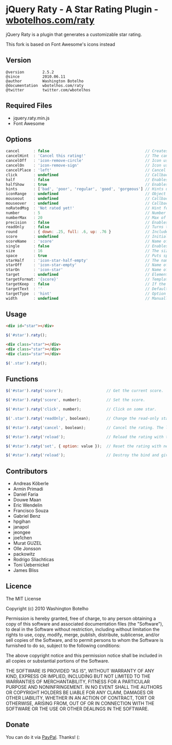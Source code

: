 # jQuery Raty - A Star Rating Plugin - [wbotelhos.com/raty](http://wbotelhos.com/raty)

jQuery Raty is a plugin that generates a customizable star rating.

This fork is based on Font Awesome's icons instead

## Version

```
@version        2.5.2
@since          2010.06.11
@author         Washington Botelho
@documentation  wbotelhos.com/raty
@twitter        twitter.com/wbotelhos
```

## Required Files

+ jquery.raty.min.js
+ Font Awesome

## Options

```js
cancel      : false                                          // Creates a cancel button to cancel the rating.
cancelHint  : 'Cancel this rating!'                          // The cancel's button hint.
cancelOff   : 'icon-remove-circle'                           // Icon used on active cancel.
cancelOn    : 'icon-remove-sign'                             // Icon used inactive cancel.
cancelPlace : 'left'                                         // Cancel's button position.
click       : undefined                                      // Callback executed on rating click.
half        : false                                          // Enables half star selection.
halfShow    : true                                           // Enables half star display.
hints       : ['bad', 'poor', 'regular', 'good', 'gorgeous'] // Hints used on each star.
iconRange   : undefined                                      // Object list with position and icon on and off to do a mixed icons.
mouseout    : undefined                                      // Callback executed on mouseout.
mouseover   : undefined                                      // Callback executed on mouseover.
noRatedMsg  : 'Not rated yet!'                               // Hint for no rated elements when it's readOnly.
number      : 5                                              // Number of stars that will be presented.
numberMax   : 20                                             // Max of star the option number can creates.
precision   : false                                          // Enables the selection of a precision score.
readOnly    : false                                          // Turns the rating read-only.
round       : { down: .25, full: .6, up: .76 }               // Included values attributes to do the score round math.
score       : undefined                                      // Initial rating.
scoreName   : 'score'                                        // Name of the hidden field that holds the score value.
single      : false                                          // Enables just a single star selection.
size        : 16                                             // The size of the icons that will be used.
space       : true                                           // Puts space between the icons.
starHalf    : 'icon-star-half-empty'                         // The name of the half star image.
starOff     : 'icon-star-empty'                              // Name of the star image off.
starOn      : 'icon-star'                                    // Name of the star image on.
target      : undefined                                      // Element selector where the score will be displayed.
targetFormat: '{score}'                                      // Template to interpolate the score in.
targetKeep  : false                                          // If the last rating value will be keeped after mouseout.
targetText  : ''                                             // Default text setted on target.
targetType  : 'hint'                                         // Option to choose if target will receive hint o 'score' type.
width       : undefined                                      // Manually adjust the width for the project.
```

## Usage

```html
<div id="star"></div>
```

```js
$('#star').raty();
```

```html
<div class="star"></div>
<div class="star"></div>
<div class="star"></div>
```

```js
$('.star').raty();
```

## Functions

```js
$('#star').raty('score');                   // Get the current score.

$('#star').raty('score', number);           // Set the score.

$('#star').raty('click', number);           // Click on some star.

$('.star').raty('readOnly', boolean);       // Change the read-only state.

$('#star').raty('cancel', boolean);         // Cancel the rating. The last param force the click callback.

$('#star').raty('reload');                  // Reload the rating with the current configuration.

$('#star').raty('set', { option: value });  // Reset the rating with new configurations.

$('#star').raty('reload');                  // Destroy the bind and give you the raw element.
```

## Contributors

+ Andreas Köberle
+ Armin Primadi
+ Daniel Faria
+ Douwe Maan
+ Eric Wendelin
+ Francisco Souza
+ Gabriel Benz
+ hpgihan
+ janapol
+ jeongee
+ joe1chen
+ Murat GUZEL
+ Olle Jonsson
+ packowitz
+ Rodrigo Sliachticas
+ Toni Uebernickel
+ James Bliss

## Licence

The MIT License

Copyright (c) 2010 Washington Botelho

Permission is hereby granted, free of charge, to any person obtaining a copy of this software and associated documentation files (the "Software"), to deal in the Software without restriction, including without limitation the rights to use, copy, modify, merge, publish, distribute, sublicense, and/or sell copies of the Software, and to permit persons to whom the Software is furnished to do so, subject to the following conditions:

The above copyright notice and this permission notice shall be included in all copies or substantial portions of the Software.

THE SOFTWARE IS PROVIDED "AS IS", WITHOUT WARRANTY OF ANY KIND, EXPRESS OR IMPLIED, INCLUDING BUT NOT LIMITED TO THE WARRANTIES OF MERCHANTABILITY, FITNESS FOR A PARTICULAR PURPOSE AND NONINFRINGEMENT. IN NO EVENT SHALL THE AUTHORS OR COPYRIGHT HOLDERS BE LIABLE FOR ANY CLAIM, DAMAGES OR OTHER LIABILITY, WHETHER IN AN ACTION OF CONTRACT, TORT OR OTHERWISE, ARISING FROM, OUT OF OR IN CONNECTION WITH THE SOFTWARE OR THE USE OR OTHER DEALINGS IN THE SOFTWARE.

## Donate

You can do it via [PayPal](https://www.paypal.com/cgi-bin/webscr?cmd=_donations&business=X8HEP2878NDEG&item_name=jQuery%20Raty). Thanks! (:
